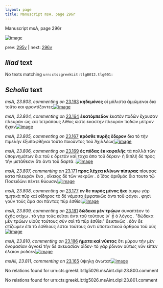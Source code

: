 ```yaml
---
layout: page
title: Manuscript msA, page 296r
---
```


Manuscript msA, page 296r

[![image](http://www.homermultitext.org/iipsrv?OBJ=IIP,1.0&FIF=/project/homer/pyramidal/deepzoom/hmt/vaimg/2017a/VA296RN_0466.tif&WID=100&CVT=JPEG)](http://www.homermultitext.org/ict2/?urn=urn:cite2:hmt:vaimg.2017a:VA296RN_0466)

prev:  [295v](../295v) | next:  [296v](../296v)

## *Iliad* text

No texts matching `urn:cts:greekLit:tlg0012.tlg001:`

## *Scholia* text

*msA, 23.803, commenting on* [23.163](#23.163)  <a id="msA_23.803"/> **κηδεμόνες** οἱ μάλιστα ἀμιώμενοι δια τοῦτο και φροντίζοντες[![image](http://www.homermultitext.org/iipsrv?OBJ=IIP,1.0&FIF=/project/homer/pyramidal/deepzoom/hmt/vaimg/2017a/VA296RN_0466.tif&RGN=0.191,0.1089,0.37,0.0233&WID=1000&CVT=JPEG)](http://www.homermultitext.org/ict2/?urn=urn:cite2:hmt:vaimg.2017a:VA296RN_0466@0.191,0.1089,0.37,0.0233)

*msA, 23.804, commenting on* [23.164](#23.164)  <a id="msA_23.804"/> **ἑκατόμπεδον** ἑκατὸν ποδῶν ἔχουσαν πλευράν ὡς καὶ τετράπους λίθος ὥστε ἑκαστην πλευρὰν ποδῶν μέτρον ἔχειν[![image](http://www.homermultitext.org/iipsrv?OBJ=IIP,1.0&FIF=/project/homer/pyramidal/deepzoom/hmt/vaimg/2017a/VA296RN_0466.tif&RGN=0.193,0.1089,0.625,0.0398&WID=1000&CVT=JPEG)](http://www.homermultitext.org/ict2/?urn=urn:cite2:hmt:vaimg.2017a:VA296RN_0466@0.193,0.1089,0.625,0.0398)

*msA, 23.805, commenting on* [23.167](#23.167)  <a id="msA_23.805"/> **πρόσθε πυρῆς ἔδερον** δια τὸ τὴν πιμελὴν ἔξυπαφθῆναι τοῦτο ποιοῦντος τοῦ Ἀχιλλέως[![image](http://www.homermultitext.org/iipsrv?OBJ=IIP,1.0&FIF=/project/homer/pyramidal/deepzoom/hmt/vaimg/2017a/VA296RN_0466.tif&RGN=0.185,0.1292,0.635,0.0308&WID=1000&CVT=JPEG)](http://www.homermultitext.org/ict2/?urn=urn:cite2:hmt:vaimg.2017a:VA296RN_0466@0.185,0.1292,0.635,0.0308)

*msA, 23.806, commenting on* [23.169](#23.169)  <a id="msA_23.806"/> **ἐς πόδας ἐκ κεφαλῆς** τὰ πολλὰ τῶν ὑπομνημάτων δια τοῦ ε δρετάν καὶ τάχα ἀπο τοῦ δέρειν· ἡ διπλῆ δὲ πρὸς τὴν μετάθεσιν ὅτι ἀντι τοῦ δαρτά .[![image](http://www.homermultitext.org/iipsrv?OBJ=IIP,1.0&FIF=/project/homer/pyramidal/deepzoom/hmt/vaimg/2017a/VA296RN_0466.tif&RGN=0.194,0.1458,0.654,0.0346&WID=1000&CVT=JPEG)](http://www.homermultitext.org/ict2/?urn=urn:cite2:hmt:vaimg.2017a:VA296RN_0466@0.194,0.1458,0.654,0.0346)

*msA, 23.807, commenting on* [23.171](#23.171)  <a id="msA_23.807"/> **προς λέχεα κλίνων πίσυρας** πίσυρας κατα πλευρὰν ἔνα , οἴκειος δὲ τῶν νεκρῶν . ὁ ἴ̈σος ἀριθμός δια τουτο τῷ Ποσειδῶνι πέντε θύουσιν[![image](http://www.homermultitext.org/iipsrv?OBJ=IIP,1.0&FIF=/project/homer/pyramidal/deepzoom/hmt/vaimg/2017a/VA296RN_0466.tif&RGN=0.19,0.1668,0.656,0.0346&WID=1000&CVT=JPEG)](http://www.homermultitext.org/ict2/?urn=urn:cite2:hmt:vaimg.2017a:VA296RN_0466@0.19,0.1668,0.656,0.0346)

*msA, 23.808, commenting on* [23.177](#23.177)  <a id="msA_23.808"/> **ἐν δε πυρὸς μένος ῆκε** ἀμφω γὰρ τμητικὰ πῦρ καὶ σίδηρος τὸ δὲ νέμοιτο ἐμφατικῶς ἀντι τοῦ φάγοι . φησὶ γοῦν τοὺς ἅμα σοι πάντας πῦρ ἐσθίει[![image](http://www.homermultitext.org/iipsrv?OBJ=IIP,1.0&FIF=/project/homer/pyramidal/deepzoom/hmt/vaimg/2017a/VA296RN_0466.tif&RGN=0.623,0.5041,0.206,0.0826&WID=1000&CVT=JPEG)](http://www.homermultitext.org/ict2/?urn=urn:cite2:hmt:vaimg.2017a:VA296RN_0466@0.623,0.5041,0.206,0.0826)

*msA, 23.809, commenting on* [23.181](#23.181)  <a id="msA_23.809"/> **δώδεκα μὲν τρώων** συναπτέον τὸ ἐχῆς στίχω . τὸ γὰρ τοὺς κεῖται ἀντι τοῦ τούτους ἱν' ᾖ ὁ λόγος . "δώδεκα μὲν τρώων υἱοὺς τούτους σὺν σοὶ τὸ πῦρ ἐσθίει" δεικτικῶς . ἐὰν δε στίζωμεν ἐπι τὸ ἐσθλοὺς ἔσται τούτους ἀντι ὑποτακτικοῦ ἄρθρου τοῦ οὕς[![image](http://www.homermultitext.org/iipsrv?OBJ=IIP,1.0&FIF=/project/homer/pyramidal/deepzoom/hmt/vaimg/2017a/VA296RN_0466.tif&RGN=0.622,0.577,0.197,0.1285&WID=1000&CVT=JPEG)](http://www.homermultitext.org/ict2/?urn=urn:cite2:hmt:vaimg.2017a:VA296RN_0466@0.622,0.577,0.197,0.1285)

*msA, 23.810, commenting on* [23.186](#23.186)  <a id="msA_23.810"/> **ἥματα καὶ νύκτας** ὅτι μύρου τήν μὲν ὀνομασίαν ἀγνοεῖ τὴν δὲ σκευασίαν οἶδεν· τὸ γὰρ ῥδινον οὕτως νῦν εῖπεν ἔλαιον ῥοδόεν[![image](http://www.homermultitext.org/iipsrv?OBJ=IIP,1.0&FIF=/project/homer/pyramidal/deepzoom/hmt/vaimg/2017a/VA296RN_0466.tif&RGN=0.174,0.707,0.661,0.0443&WID=1000&CVT=JPEG)](http://www.homermultitext.org/ict2/?urn=urn:cite2:hmt:vaimg.2017a:VA296RN_0466@0.174,0.707,0.661,0.0443)

*msAil, 23.811, commenting on* [23.165](#23.165)  <a id="msAil_23.811"/> ὑψηλῃ άνωτατ[![image](http://www.homermultitext.org/iipsrv?OBJ=IIP,1.0&FIF=/project/homer/pyramidal/deepzoom/hmt/vaimg/2017a/VA296RN_0466.tif&RGN=0.332,0.2667,0.126,0.0135&WID=1000&CVT=JPEG)](http://www.homermultitext.org/ict2/?urn=urn:cite2:hmt:vaimg.2017a:VA296RN_0466@0.332,0.2667,0.126,0.0135)

No relations found for urn:cts:greekLit:tlg5026.msAint.dipl:23.800.comment

No relations found for urn:cts:greekLit:tlg5026.msAint.dipl:23.801.comment